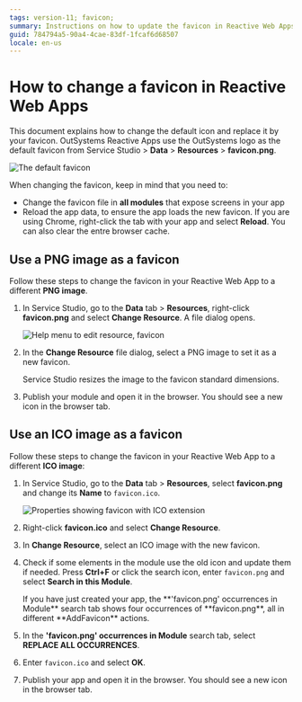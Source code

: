 ```yaml
---
tags: version-11; favicon;
summary: Instructions on how to update the favicon in Reactive Web Apps.
guid: 784794a5-90a4-4cae-83df-1fcaf6d68507
locale: en-us
---
```


# How to change a favicon in Reactive Web Apps

This document explains how to change the default icon and replace it by your favicon. OutSystems Reactive Apps use the OutSystems logo as the default favicon from Service Studio > **Data** > **Resources** > **favicon.png**.

![The default favicon](images/default-favicon.png?width=600)

<div class="info" markdown="1">

When changing the favicon, keep in mind that you need to: 

* Change the favicon file in **all modules** that expose screens in your app
* Reload the app data, to ensure the app loads the new favicon. If you are using Chrome, right-click the tab with your app and select **Reload**. You can also clear the entre browser cache.
</div>


## Use a PNG image as a favicon

Follow these steps to change the favicon in your Reactive Web App to a different **PNG image**.

1. In Service Studio, go to the **Data** tab > **Resources**, right-click **favicon.png** and select **Change Resource**. A file dialog opens.

    ![Help menu to edit resource, favicon](images/change-favicon-ss.png?width=500)

1. In the **Change Resource** file dialog, select a PNG image to set it as a new favicon. 

    <div class="info" markdown="1">    
    Service Studio resizes the image to the favicon standard dimensions.
    </div>

1. Publish your module and open it in the browser. You should see a new icon in the browser tab.

## Use an ICO image as a favicon

Follow these steps to change the favicon in your Reactive Web App to a different **ICO image**:

1. In Service Studio, go to the **Data** tab > **Resources**, select **favicon.png** and change its **Name** to `favicon.ico`.

    ![Properties showing favicon with ICO extension](images/change-favicon-to-ico-ss.png?width=500)

1. Right-click **favicon.ico** and select **Change Resource**.

1. In **Change Resource**, select an ICO image with the new favicon.

1. Check if some elements in the module use the old icon and update them if needed. Press **Ctrl+F** or click the search icon, enter `favicon.png` and select **Search in this Module**.

    <div class="info" markdown="1">
    If you have just created your app, the **'favicon.png' occurrences in Module** search tab shows four occurrences of **favicon.png**, all in different **AddFavicon** actions.
    </div>

1. In the **'favicon.png' occurrences in Module** search tab, select **REPLACE ALL OCCURRENCES**.

1. Enter `favicon.ico` and select **OK**.

1. Publish your app and open it in the browser. You should see a new icon in the browser tab.
